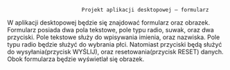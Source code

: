 			    		 	Projekt aplikacji desktopowej – formularz 

 

W aplikacji desktopowej będzie się znajdować formularz oraz obrazek. Formularz posiada dwa pola tekstowe, pole typu radio, suwak, oraz dwa przyciski. Pole tekstowe służy do wpisywania imienia, oraz nazwiska. Pole typu radio będzie służyć do wybrania płci. Natomiast przyciski będą służyć do wysyłania(przycisk WYŚLIJ), oraz resetowania(przycisk RESET) danych. Obok formularza będzie wyświetlał się obrazek. 
